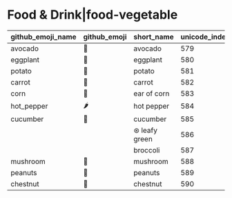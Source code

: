 # Food & Drink|food-vegetable

|github_emoji_name|github_emoji|short_name|unicode_index|
|---|---|---|---|
|avocado|:avocado:|avocado|579|
|eggplant|:eggplant:|eggplant|580|
|potato|:potato:|potato|581|
|carrot|:carrot:|carrot|582|
|corn|:corn:|ear of corn|583|
|hot_pepper|:hot_pepper:|hot pepper|584|
|cucumber|:cucumber:|cucumber|585|
|||⊛ leafy green|586|
|||broccoli|587|
|mushroom|:mushroom:|mushroom|588|
|peanuts|:peanuts:|peanuts|589|
|chestnut|:chestnut:|chestnut|590|
